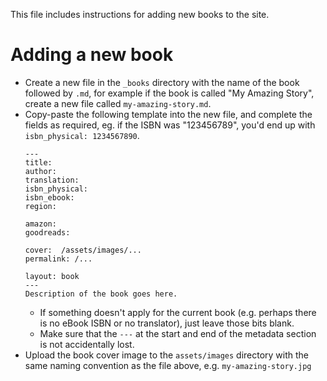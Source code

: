 This file includes instructions for adding new books to the site.

Adding a new book
=================

- Create a new file in the `_books` directory with the name of the book followed by `.md`, for example if the book is called "My Amazing Story", create a new file called `my-amazing-story.md`.
- Copy-paste the following template into the new file, and complete the fields as required, eg. if the ISBN was "123456789", you'd end up with `isbn_physical: 1234567890`.
  ```
  ---
  title: 
  author: 
  translation: 
  isbn_physical: 
  isbn_ebook: 
  region: 

  amazon: 
  goodreads: 

  cover:  /assets/images/...
  permalink: /...

  layout: book
  ---
  Description of the book goes here.
  ```
  - If something doesn't apply for the current book (e.g. perhaps there is no eBook ISBN or no translator), just leave those bits blank.
  - Make sure that the `---` at the start and end of the metadata section is not accidentally lost.
- Upload the book cover image to the `assets/images` directory with the same naming convention as the file above, e.g. `my-amazing-story.jpg`

